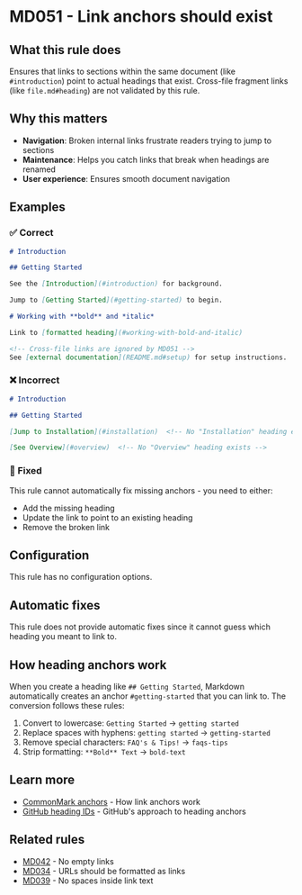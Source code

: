 # MD051 - Link anchors should exist

## What this rule does

Ensures that links to sections within the same document (like `#introduction`) point to actual headings that exist. Cross-file fragment links (like `file.md#heading`) are not validated by this rule.

## Why this matters

- **Navigation**: Broken internal links frustrate readers trying to jump to sections
- **Maintenance**: Helps you catch links that break when headings are renamed
- **User experience**: Ensures smooth document navigation

## Examples

### ✅ Correct

```markdown
# Introduction

## Getting Started

See the [Introduction](#introduction) for background.

Jump to [Getting Started](#getting-started) to begin.

# Working with **bold** and *italic*

Link to [formatted heading](#working-with-bold-and-italic)

<!-- Cross-file links are ignored by MD051 -->
See [external documentation](README.md#setup) for setup instructions.
```

### ❌ Incorrect

<!-- rumdl-disable MD051 -->

```markdown
# Introduction

## Getting Started

[Jump to Installation](#installation)  <!-- No "Installation" heading exists -->

[See Overview](#overview)  <!-- No "Overview" heading exists -->
```

<!-- rumdl-enable MD051 -->

### 🔧 Fixed

This rule cannot automatically fix missing anchors - you need to either:
- Add the missing heading
- Update the link to point to an existing heading
- Remove the broken link

## Configuration

This rule has no configuration options.

## Automatic fixes

This rule does not provide automatic fixes since it cannot guess which heading you meant to link to.

## How heading anchors work

When you create a heading like `## Getting Started`, Markdown automatically creates an anchor `#getting-started` that you can link to. The conversion follows these rules:

1. Convert to lowercase: `Getting Started` → `getting started`
2. Replace spaces with hyphens: `getting started` → `getting-started`
3. Remove special characters: `FAQ's & Tips!` → `faqs-tips`
4. Strip formatting: `**Bold** Text` → `bold-text`

## Learn more

- [CommonMark anchors](https://spec.commonmark.org/) - How link anchors work
- [GitHub heading IDs][github-ids] - GitHub's approach to heading anchors

[github-ids]: https://docs.github.com/en/get-started/writing-on-github/getting-started-with-writing-and-formatting-on-github/basic-writing-and-formatting-syntax#section-links

## Related rules

- [MD042](md042.md) - No empty links
- [MD034](md034.md) - URLs should be formatted as links
- [MD039](md039.md) - No spaces inside link text
